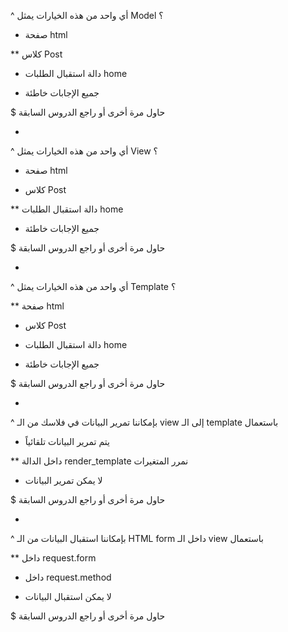 ^ أي واحد من هذه الخيارات يمثل Model  ؟

* صفحة html

** كلاس Post

* دالة استقبال الطلبات home

* جميع الإجابات خاطئة

$ حاول مرة أخرى أو راجع الدروس السابقة

-

^ أي واحد من هذه الخيارات يمثل View ؟

* صفحة html

* كلاس Post

** دالة استقبال الطلبات home

* جميع الإجابات خاطئة

$ حاول مرة أخرى أو راجع الدروس السابقة

-

^ أي واحد من هذه الخيارات يمثل Template ؟

** صفحة html

* كلاس Post

* دالة استقبال الطلبات home

* جميع الإجابات خاطئة

$ حاول مرة أخرى أو راجع الدروس السابقة

-

^ بإمكاننا تمرير البيانات في فلاسك من الـ view إلى الـ template باستعمال

* يتم تمرير البيانات تلقائياً

** داخل الدالة render_template نمرر المتغيرات

* لا يمكن تمرير البيانات

$ حاول مرة أخرى أو راجع الدروس السابقة

-

^ بإمكاننا استقبال البيانات من الـ HTML form داخل الـ view باستعمال

** داخل request.form

* داخل request.method

* لا يمكن استقبال البيانات

$ حاول مرة أخرى أو راجع الدروس السابقة